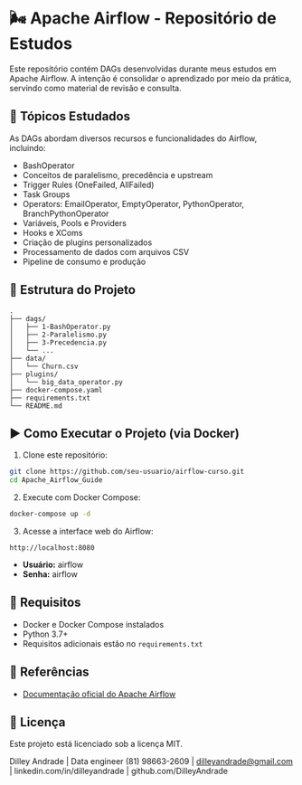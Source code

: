 
# 🌬️ Apache Airflow - Repositório de Estudos

Este repositório contém DAGs desenvolvidas durante meus estudos em Apache Airflow. A intenção é consolidar o aprendizado por meio da prática, servindo como material de revisão e consulta.

## 🧠 Tópicos Estudados

As DAGs abordam diversos recursos e funcionalidades do Airflow, incluindo:

- BashOperator
- Conceitos de paralelismo, precedência e upstream
- Trigger Rules (OneFailed, AllFailed)
- Task Groups
- Operators: EmailOperator, EmptyOperator, PythonOperator, BranchPythonOperator
- Variáveis, Pools e Providers
- Hooks e XComs
- Criação de plugins personalizados
- Processamento de dados com arquivos CSV
- Pipeline de consumo e produção

## 📁 Estrutura do Projeto

```
.
├── dags/
│   ├── 1-BashOperator.py
│   ├── 2-Paralelismo.py
│   ├── 3-Precedencia.py
│   └── ...
├── data/
│   └── Churn.csv
├── plugins/
│   └── big_data_operator.py
├── docker-compose.yaml
├── requirements.txt
└── README.md
```

## ▶️ Como Executar o Projeto (via Docker)

1. Clone este repositório:
```bash
git clone https://github.com/seu-usuario/airflow-curso.git
cd Apache_Airflow_Guide
```

2. Execute com Docker Compose:
```bash
docker-compose up -d
```

3. Acesse a interface web do Airflow:
```
http://localhost:8080
```
- **Usuário:** airflow  
- **Senha:** airflow

## 📌 Requisitos

- Docker e Docker Compose instalados
- Python 3.7+
- Requisitos adicionais estão no `requirements.txt`

## 📎 Referências

- [Documentação oficial do Apache Airflow](https://airflow.apache.org/)

## 📄 Licença

Este projeto está licenciado sob a licença MIT.


Dilley Andrade | Data engineer
(81) 98663-2609 | dilleyandrade@gmail.com | linkedin.com/in/dilleyandrade | github.com/DilleyAndrade


